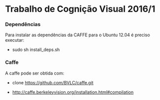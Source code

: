 Trabalho de Cognição Visual 2016/1
==================================

### Dependências
Para instalar as dependências da CAFFE para o Ubuntu 12.04 é preciso executar:
 - sudo sh install_deps.sh

### Caffe
A caffe pode ser obtida com:
 - clone https://github.com/BVLC/caffe.git

 - http://caffe.berkeleyvision.org/installation.html#compilation

